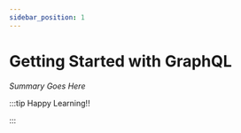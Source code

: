 ```yaml
---
sidebar_position: 1
---
```


# Getting Started with GraphQL

_Summary Goes Here_

:::tip Happy Learning!!

<QuestButton text="Go To Quest" link="https://app.stackup.dev/quest_page/introduction-to-graphql"/>

:::
